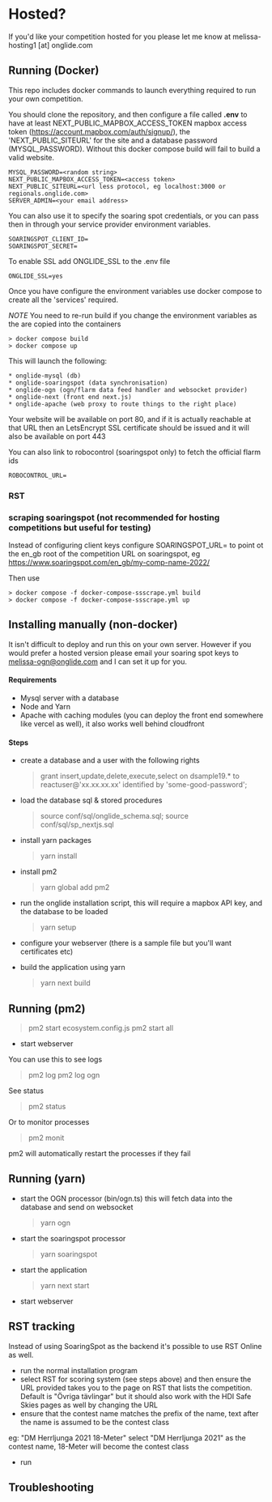# Hosted?

If you'd like your competition hosted for you please let me know at melissa-hosting1 [at] onglide.com

## Running (Docker)

This repo includes docker commands to launch everything required to
run your own competition.

You should clone the repository, and then configure a file called
**.env** to have at least NEXT_PUBLIC_MAPBOX_ACCESS_TOKEN mapbox access token
(https://account.mapbox.com/auth/signup/), the 'NEXT_PUBLIC_SITEURL' for the site and a
database password (MYSQL_PASSWORD). Without this docker compose build will fail to
build a valid website.

```
MYSQL_PASSWORD=<random string>
NEXT_PUBLIC_MAPBOX_ACCESS_TOKEN=<access token>
NEXT_PUBLIC_SITEURL=<url less protocol, eg localhost:3000 or regionals.onglide.com>
SERVER_ADMIN=<your email address>
```

You can also use it to specify the soaring spot credentials, or you
can pass then in through your service provider environment variables.

```
SOARINGSPOT_CLIENT_ID=
SOARINGSPOT_SECRET=
```

To enable SSL add ONGLIDE_SSL to the .env file

```
ONGLIDE_SSL=yes
```

Once you have configure the environment variables use docker compose to create all the 'services' required.

_NOTE_ You need to re-run build if you change the environment variables as the are copied into the
containers

```
> docker compose build
> docker compose up
```

This will launch the following:

```
* onglide-mysql (db)
* onglide-soaringspot (data synchronisation)
* onglide-ogn (ogn/flarm data feed handler and websocket provider)
* onglide-next (front end next.js)
* onglide-apache (web proxy to route things to the right place)
```

Your website will be available on port 80, and if it is actually reachable at that URL
then an LetsEncrypt SSL certificate should be issued and it will also be available on port 443

You can also link to robocontrol (soaringspot only) to fetch the official flarm ids

```
ROBOCONTROL_URL=
```

### RST

### scraping soaringspot (not recommended for hosting competitions but useful for testing)

Instead of configuring client keys configure SOARINGSPOT_URL= to point
ot the en_gb root of the competition URL on soaringspot, eg
https://www.soaringspot.com/en_gb/my-comp-name-2022/

Then use

```
> docker compose -f docker-compose-ssscrape.yml build
> docker compose -f docker-compose-ssscrape.yml up
```

## Installing manually (non-docker)

It isn't difficult to deploy and run this on your own server. However if you would prefer a hosted version please email
your soaring spot keys to melissa-ogn@onglide.com and I can set it up for you.

#### Requirements

-   Mysql server with a database
-   Node and Yarn
-   Apache with caching modules (you can deploy the front end somewhere like vercel as well), it also works well behind cloudfront

#### Steps

-   create a database and a user with the following rights

    > grant insert,update,delete,execute,select on dsample19.\* to reactuser@'xx.xx.xx.xx' identified by 'some-good-password';

-   load the database sql & stored procedures

    > source conf/sql/onglide_schema.sql;
    > source conf/sql/sp_nextjs.sql

-   install yarn packages

    > yarn install

-   install pm2

    > yarn global add pm2

-   run the onglide installation script, this will require a mapbox API key, and the database to be loaded

    > yarn setup

-   configure your webserver (there is a sample file but you'll want certificates etc)

-   build the application using yarn
    > yarn next build

## Running (pm2)

> pm2 start ecosystem.config.js
> pm2 start all

-   start webserver

You can use this to see logs

> pm2 log
> pm2 log ogn

See status

> pm2 status

Or to monitor processes

> pm2 monit

pm2 will automatically restart the processes if they fail

## Running (yarn)

-   start the OGN processor (bin/ogn.ts) this will fetch data into the database and send on websocket

    > yarn ogn

-   start the soaringspot processor

    > yarn soaringspot

-   start the application

    > yarn next start

-   start webserver

## RST tracking

Instead of using SoaringSpot as the backend it's possible to use RST Online as well.

-   run the normal installation program
-   select RST for scoring system (see steps above) and then ensure the URL provided takes you to the page on RST that lists the competition. Default is "Övriga tävlingar" but it should also work with the HDI Safe Skies pages as well by changing the URL
-   ensure that the contest name matches the prefix of the name, text after the name is assumed to be the contest class

eg: "DM Herrljunga 2021 18-Meter" select "DM Herrljunga 2021" as the contest name, 18-Meter will become the contest class

-   run

## Troubleshooting
